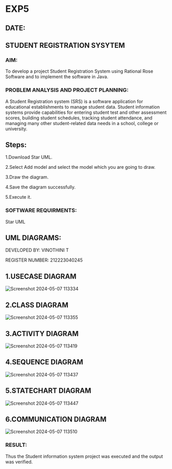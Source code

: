 # EXP5
## DATE:
## STUDENT REGISTRATION SYSYTEM
### AIM:
To develop a project Student Registration System using Rational Rose Software and to
implement the software in Java.
### PROBLEM ANALYSIS AND PROJECT PLANNING:
A Student Registration system (SRS) is a software application for educational
establishments to manage student data. Student information systems provide capabilities for
entering student test and other assessment scores, building student schedules, tracking student
attendance, and managing many other student-related data needs in a school, college or
university.
## Steps:
1.Download Star UML.

2.Select Add model and select the model which you are going to draw.

3.Draw the diagram.

4.Save the diagram successfully.

5.Execute it.
### SOFTWARE REQUIRMENTS:
Star UML
## UML DIAGRAMS:
DEVELOPED BY: VINOTHINI T 

REGISTER NUMBER: 212223040245
## 1.USECASE DIAGRAM
![Screenshot 2024-05-07 113334](https://github.com/Vinothini1711/LAB-5-Student-registration-system/assets/144300204/82714633-6ece-415a-a574-0eee90d63992)
## 2.CLASS DIAGRAM
![Screenshot 2024-05-07 113355](https://github.com/Vinothini1711/LAB-5-Student-registration-system/assets/144300204/63bd3a8d-9d00-4418-9ed6-208020bdb053)
## 3.ACTIVITY DIAGRAM
![Screenshot 2024-05-07 113419](https://github.com/Vinothini1711/LAB-5-Student-registration-system/assets/144300204/e3b200d3-13b3-4d72-b2a4-fc4f97a3862f)
## 4.SEQUENCE DIAGRAM
![Screenshot 2024-05-07 113437](https://github.com/Vinothini1711/LAB-5-Student-registration-system/assets/144300204/a1729142-d8e7-4e9c-b724-1b1d087babc8)
## 5.STATECHART DIAGRAM
![Screenshot 2024-05-07 113447](https://github.com/Vinothini1711/LAB-5-Student-registration-system/assets/144300204/e269521a-c39c-4ea7-92f7-045d00671fae)
## 6.COMMUNICATION DIAGRAM
![Screenshot 2024-05-07 113510](https://github.com/Vinothini1711/LAB-5-Student-registration-system/assets/144300204/cb667df3-8b2e-487c-9ca9-741e860e470d)
### RESULT:
Thus the Student information system project was executed and the output was verified.
